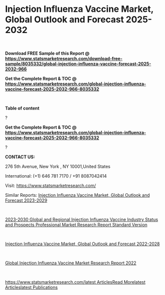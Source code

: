<h1>Injection Influenza Vaccine Market, Global Outlook and Forecast 2025-2032</h1><br/><p><strong>Download FREE Sample of this Report @ <a href="https://www.statsmarketresearch.com/download-free-sample/8035332/global-injection-influenza-vaccine-forecast-2025-2032-966">https://www.statsmarketresearch.com/download-free-sample/8035332/global-injection-influenza-vaccine-forecast-2025-2032-966</a></strong></p>
 
 
 
 <div><b>Get the Complete Report & TOC @ <a href="https://www.statsmarketresearch.com/global-injection-influenza-vaccine-forecast-2025-2032-966-8035332">https://www.statsmarketresearch.com/global-injection-influenza-vaccine-forecast-2025-2032-966-8035332</a></b></div>
 
 
 
 <p><br />
 
 <b>Table of content</b></p>
 
 
 
 <p>? </p>
 
 
 
 <div><b>Get the Complete Report & TOC @ <a href="https://www.statsmarketresearch.com/global-injection-influenza-vaccine-forecast-2025-2032-966-8035332">https://www.statsmarketresearch.com/global-injection-influenza-vaccine-forecast-2025-2032-966-8035332</a></b></div>
 
 
 
 <p>? </p>
 
 
 
 <p><b>CONTACT US:</b><br />
 
 276 5th Avenue, New York , NY 10001,United States<br />
 
 International: (+1) 646 781 7170 / +91 8087042414<br />
 
 Visit: <a href="https://www.statsmarketresearch.com/">https://www.statsmarketresearch.com/</a><br />
 
 Similar Reports: <a href="https://www.statsmarketresearch.com/global-injection-influenza-vaccine-forecast-2025-2032-966-8035332">Injection Influenza Vaccine Market, Global Outlook and Forecast 2023-2029</a><br />
 
 <br />
 
 <a href="https://www.statsmarketresearch.com/global-injection-influenza-vaccine-forecast-2025-2032-966-8035332">2023-2030 Global and Regional Injection Influenza Vaccine Industry Status and Prospects Professional Market Research Report Standard Version</a><br />
 
 <br />
 
 <a href="https://www.statsmarketresearch.com/global-injection-influenza-vaccine-forecast-2025-2032-966-8035332">Injection Influenza Vaccine Market, Global Outlook and Forecast 2022-2028</a><br />
 
 <br />
 
 <a href="https://www.statsmarketresearch.com/global-injection-influenza-vaccine-forecast-2025-2032-966-8035332">Global Injection Influenza Vaccine Market Research Report 2022</a><br />
 
 <br />
 
 <a href="https://gyeongbokgung.com">https://www.statsmarketresearch.com/</a><a href="https://hallyeomaritime.com">latest Articles</a><a href="https://jingwansa.com">Read More</a><a href="https://nguoiviet.jp/">latest Articles</a><a href="https://www.intelmarketresearch.com/">latest Publications</a></p>